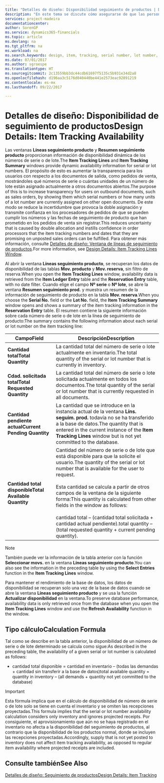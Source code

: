 ```yaml
---
title: "Detalles de diseño: Disponibilidad seguimiento de productos | Documentos de Microsoft"
description: "En este tema se discute cómo asegurarse de que las personas que procesan los pedidos pueden confiar en la disponibilidad de números de serie o números de lote."
services: project-madeira
documentationcenter: 
author: SorenGP
ms.service: dynamics365-financials
ms.topic: article
ms.devlang: na
ms.tgt_pltfrm: na
ms.workload: na
ms.search.keywords: design, item, tracking, serial number, lot number, outbound documents
ms.date: 07/01/2017
ms.author: sgroespe
ms.translationtype: HT
ms.sourcegitcommit: 2c13559bb3dc44cdb61697f5135c5b931e34d2a8
ms.openlocfilehash: d196aa3c5176d040440be441e2573eac92891219
ms.contentlocale: es-mx
ms.lasthandoff: 09/22/2017

---
```

# <a name="design-details-item-tracking-availability"></a><span data-ttu-id="dfc0e-103">Detalles de diseño: Disponibilidad de seguimiento de productos</span><span class="sxs-lookup"><span data-stu-id="dfc0e-103">Design Details: Item Tracking Availability</span></span>
<span data-ttu-id="dfc0e-104">Las ventanas **Líneas seguimiento producto** y **Resumen seguimiento producto** proporcionan información de disponibilidad dinámica de los números de serie o de lote.</span><span class="sxs-lookup"><span data-stu-id="dfc0e-104">The **Item Tracking Lines** and **Item Tracking Summary** windows provide dynamic availability information for serial or lot numbers.</span></span> <span data-ttu-id="dfc0e-105">El propósito de esto es aumentar la transparencia para los usuarios con respecto a los documentos de salida, como pedidos de venta, mostrándoles qué números de serie o cuántas unidades de un número de lote están asignado actualmente a otros documentos abiertos.</span><span class="sxs-lookup"><span data-stu-id="dfc0e-105">The purpose of this is to increase transparency for users on outbound documents, such as sales orders, by showing them which serial numbers or how many units of a lot number are currently assigned on other open documents.</span></span> <span data-ttu-id="dfc0e-106">De este modo se reduce la incertidumbre que provoca la doble asignación y transmite confianza en los procesadores de pedidos de que se pueden cumplir los números y las fechas de seguimiento de producto que han prometido en los pedidos de venta sin registrar.</span><span class="sxs-lookup"><span data-stu-id="dfc0e-106">This reduces uncertainty that is caused by double allocation and instills confidence in order processors that the item tracking numbers and dates that they are promising on unposted sales orders can be fulfilled.</span></span> <span data-ttu-id="dfc0e-107">Para obtener más información, consulte [Detalles de diseño: Ventana de líneas de seguimiento de productos](design-details-item-tracking-lines-window.md).</span><span class="sxs-lookup"><span data-stu-id="dfc0e-107">For more information, see [Design Details: Item Tracking Lines Window](design-details-item-tracking-lines-window.md).</span></span>  
  
<span data-ttu-id="dfc0e-108">Al abrir la ventana **Líneas seguimiento producto**, se recuperan los datos de disponibilidad de las tablas **Mov. producto** y **Mov. reserva**, sin filtro de reserva.</span><span class="sxs-lookup"><span data-stu-id="dfc0e-108">When you open the **Item Tracking Lines** window, availability data is retrieved from the **Item Ledger Entry** table and the **Reservation Entry** table, with no date filter.</span></span> <span data-ttu-id="dfc0e-109">Cuando elige el campo **Nº serie** o **Nº lote**, se abre la ventana **Resumen seguimiento prod.** y muestra un resumen de la información de seguimiento de producto en la tabla **Mov. reserva**.</span><span class="sxs-lookup"><span data-stu-id="dfc0e-109">When you choose the **Serial No.** field or the **Lot No.** field, the **Item Tracking Summary** window opens and shows a summary of the item tracking information in the **Reservation Entry** table.</span></span> <span data-ttu-id="dfc0e-110">El resumen contiene la siguiente información sobre cada número de serie o de lote en la línea de seguimiento de producto:</span><span class="sxs-lookup"><span data-stu-id="dfc0e-110">The summary contains the following information about each serial or lot number on the item tracking line:</span></span>  
  
|<span data-ttu-id="dfc0e-111">Campo</span><span class="sxs-lookup"><span data-stu-id="dfc0e-111">Field</span></span>|<span data-ttu-id="dfc0e-112">Descripción</span><span class="sxs-lookup"><span data-stu-id="dfc0e-112">Description</span></span>|  
|---------------------------------|---------------------------------------|  
|<span data-ttu-id="dfc0e-113">**Cantidad total**</span><span class="sxs-lookup"><span data-stu-id="dfc0e-113">**Total Quantity**</span></span>|<span data-ttu-id="dfc0e-114">La cantidad total del número de serie o lote actualmente en inventario.</span><span class="sxs-lookup"><span data-stu-id="dfc0e-114">The total quantity of the serial or lot number that is currently in inventory.</span></span>|  
|<span data-ttu-id="dfc0e-115">**Cdad. solicitada total**</span><span class="sxs-lookup"><span data-stu-id="dfc0e-115">**Total Requested Quantity**</span></span>|<span data-ttu-id="dfc0e-116">La cantidad total del número de serie o lote solicitada actualmente en todos los documentos.</span><span class="sxs-lookup"><span data-stu-id="dfc0e-116">The total quantity of the serial or lot number that is currently requested in all documents.</span></span>|  
|<span data-ttu-id="dfc0e-117">**Cantidad pendiente actual**</span><span class="sxs-lookup"><span data-stu-id="dfc0e-117">**Current Pending Quantity**</span></span>|<span data-ttu-id="dfc0e-118">La cantidad que se introduce en la instancia actual de la ventana **Líns. seguim. prod.** todavía no se ha transferido a la base de datos.</span><span class="sxs-lookup"><span data-stu-id="dfc0e-118">The quantity that is entered in the current instance of the **Item Tracking Lines** window but is not yet committed to the database.</span></span>|  
|<span data-ttu-id="dfc0e-119">**Cantidad total disponible**</span><span class="sxs-lookup"><span data-stu-id="dfc0e-119">**Total Available Quantity**</span></span>|<span data-ttu-id="dfc0e-120">Cantidad del número de serie o de lote que está disponible para que la solicite el usuario.</span><span class="sxs-lookup"><span data-stu-id="dfc0e-120">The quantity of the serial or lot number that is available for the user to request.</span></span><br /><br /> <span data-ttu-id="dfc0e-121">Esta cantidad se calcula a partir de otros campos de la ventana de la siguiente forma:</span><span class="sxs-lookup"><span data-stu-id="dfc0e-121">This quantity is calculated from other fields in the window as follows:</span></span><br /><br /> <span data-ttu-id="dfc0e-122">cantidad total – (cantidad total solicitada + cantidad actual pendiente).</span><span class="sxs-lookup"><span data-stu-id="dfc0e-122">total quantity – (total requested quantity + current pending quantity).</span></span>|  
  
> [!NOTE]  
>  <span data-ttu-id="dfc0e-123">También puede ver la información de la tabla anterior con la función **Seleccionar movs.** en la ventana **Líneas seguimiento producto**.</span><span class="sxs-lookup"><span data-stu-id="dfc0e-123">You can also see the information in the preceding table by using the **Select Entries** function in the **Item Tracking Lines** window.</span></span>  
  
<span data-ttu-id="dfc0e-124">Para mantener el rendimiento de la base de datos, los datos de disponibilidad se recuperan solo una vez de la base de datos cuando se abre la ventana **Líneas seguimiento producto** y se usa la función **Actualizar disponibilidad** en la ventana.</span><span class="sxs-lookup"><span data-stu-id="dfc0e-124">To preserve database performance, availability data is only retrieved once from the database when you open the **Item Tracking Lines** window and use the **Refresh Availability** function in the window.</span></span>  
  
## <a name="calculation-formula"></a><span data-ttu-id="dfc0e-125">Tipo cálculo</span><span class="sxs-lookup"><span data-stu-id="dfc0e-125">Calculation Formula</span></span>  
<span data-ttu-id="dfc0e-126">Tal como se describe en la tabla anterior, la disponibilidad de un número de serie o de lote determinado se calcula como sigue:</span><span class="sxs-lookup"><span data-stu-id="dfc0e-126">As described in the preceding table, the availability of a given serial or lot number is calculated as follows:</span></span>  
  
* <span data-ttu-id="dfc0e-127">cantidad total disponible = cantidad en inventario – (todas las demandas + cantidad sin transferir a la base de datos)</span><span class="sxs-lookup"><span data-stu-id="dfc0e-127">total available quantity = quantity in inventory – (all demands + quantity not yet committed to the database)</span></span>  
  
> [!IMPORTANT]  
>  <span data-ttu-id="dfc0e-128">Esta fórmula implica que en el cálculo de disponibilidad de número de serie o de lote solo se tiene en cuenta el inventario y se omiten las recepciones proyectadas.</span><span class="sxs-lookup"><span data-stu-id="dfc0e-128">This formula implies that the serial or lot number availability calculation considers only inventory and ignores projected receipts.</span></span> <span data-ttu-id="dfc0e-129">Por consiguiente, el aprovisionamiento que aún no se haya registrado en el inventario no afecta a la disponibilidad del seguimiento de productos, al contrario que la disponibilidad de los productos normal, donde se incluyen las recepciones proyectadas.</span><span class="sxs-lookup"><span data-stu-id="dfc0e-129">Accordingly, supply that is not yet posted to inventory does not affect item tracking availability, as opposed to regular item availability where projected receipts are included.</span></span>  
  
## <a name="see-also"></a><span data-ttu-id="dfc0e-130">Consulte también</span><span class="sxs-lookup"><span data-stu-id="dfc0e-130">See Also</span></span>  
[<span data-ttu-id="dfc0e-131">Detalles de diseño: Seguimiento de productos</span><span class="sxs-lookup"><span data-stu-id="dfc0e-131">Design Details: Item Tracking</span></span>](design-details-item-tracking.md)
